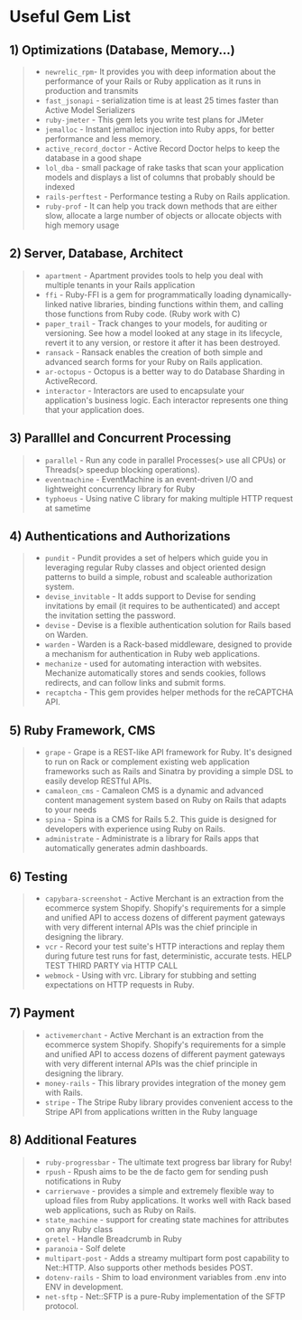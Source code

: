 # Useful Gem List
## 1) Optimizations (Database, Memory...)
  > * `newrelic_rpm`- It provides you with deep information about the performance of your Rails or Ruby application as it runs in production and transmits 
  > * `fast_jsonapi` - serialization time is at least 25 times faster than Active Model Serializers
  > * `ruby-jmeter` - This gem lets you write test plans for JMeter
  > * `jemalloc` - Instant jemalloc injection into Ruby apps, for better performance and less memory.
  > * `active_record_doctor` - Active Record Doctor helps to keep the database in a good shape
  > * `lol_dba` - small package of rake tasks that scan your application models and displays a list of columns that probably should be indexed  
  > * `rails-perftest` - Performance testing a Ruby on Rails application.
  > * `ruby-prof` - It can help you track down methods that are either slow, allocate a large number of objects or allocate objects with high memory usage
  
## 2) Server, Database, Architect
  > * `apartment` - Apartment provides tools to help you deal with multiple tenants in your Rails application
  > * `ffi` - Ruby-FFI is a gem for programmatically loading dynamically-linked native libraries, binding functions within them, and calling those functions from Ruby code. (Ruby work with C)
  > * `paper_trail` - Track changes to your models, for auditing or versioning. See how a model looked at any stage in its lifecycle, revert it to any version, or restore it after it has been destroyed.
  > * `ransack` - Ransack enables the creation of both simple and advanced search forms for your Ruby on Rails application.
  > * `ar-octopus` - Octopus is a better way to do Database Sharding in ActiveRecord.
  > * `interactor` - Interactors are used to encapsulate your application's business logic. Each interactor represents one thing that your application does.

## 3) Paralllel and Concurrent Processing
  > * `parallel` - Run any code in parallel Processes(> use all CPUs) or Threads(> speedup blocking operations).
  > * `eventmachine` - EventMachine is an event-driven I/O and lightweight concurrency library for Ruby
  > * `typhoeus` - Using native C library for making multiple HTTP request at sametime

## 4) Authentications and Authorizations
  > * `pundit` - Pundit provides a set of helpers which guide you in leveraging regular Ruby classes and object oriented design patterns to build a simple, robust and scaleable authorization system.
  > * `devise_invitable` - It adds support to Devise for sending invitations by email (it requires to be authenticated) and accept the invitation setting the password.
  > * `devise` - Devise is a flexible authentication solution for Rails based on Warden.
  > * `warden` - Warden is a Rack-based middleware, designed to provide a mechanism for authentication in Ruby web applications.
  > * `mechanize` - used for automating interaction with websites. Mechanize automatically stores and sends cookies, follows redirects, and can follow links and submit forms.
  > * `recaptcha` - This gem provides helper methods for the reCAPTCHA API.
  
## 5) Ruby Framework, CMS
  > * `grape` - Grape is a REST-like API framework for Ruby. It's designed to run on Rack or complement existing web application frameworks such as Rails and Sinatra by providing a simple DSL to easily develop RESTful APIs.
  > * `camaleon_cms` - Camaleon CMS is a dynamic and advanced content management system based on Ruby on Rails that adapts to your needs
  > * `spina` - Spina is a CMS for Rails 5.2. This guide is designed for developers with experience using Ruby on Rails.
  > * `administrate` - Administrate is a library for Rails apps that automatically generates admin dashboards.

## 6) Testing
  > * `capybara-screenshot` - Active Merchant is an extraction from the ecommerce system Shopify. Shopify's requirements for a simple and unified API to access dozens of different payment gateways with very different internal APIs was the chief principle in designing the library.
  > * `vcr` - Record your test suite's HTTP interactions and replay them during future test runs for fast, deterministic, accurate tests. HELP TEST THIRD PARTY via HTTP CALL
  > * `webmock` - Using with vrc. Library for stubbing and setting expectations on HTTP requests in Ruby.

## 7) Payment
  > * `activemerchant` - Active Merchant is an extraction from the ecommerce system Shopify. Shopify's requirements for a simple and unified API to access dozens of different payment gateways with very different internal APIs was the chief principle in designing the library.
  > * `money-rails` - This library provides integration of the money gem with Rails.
  > * `stripe` - The Stripe Ruby library provides convenient access to the Stripe API from applications written in the Ruby language

  
## 8) Additional Features
  > * `ruby-progressbar` - The ultimate text progress bar library for Ruby!
  > * `rpush` - Rpush aims to be the de facto gem for sending push notifications in Ruby
  > * `carrierwave` - provides a simple and extremely flexible way to upload files from Ruby applications. It works well with Rack based web applications, such as Ruby on Rails. 
  > * `state_machine` - support for creating state machines for attributes on any Ruby class
  > * `gretel` - Handle Breadcrumb in Ruby
  > * `paranoia` - Solf delete
  > * `multipart-post` - Adds a streamy multipart form post capability to Net::HTTP. Also supports other methods besides POST.
  > * `dotenv-rails` - Shim to load environment variables from .env into ENV in development.
  > * `net-sftp` - Net::SFTP is a pure-Ruby implementation of the SFTP protocol.
  
  


